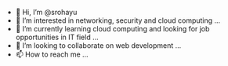 - 👋 Hi, I’m @srohayu
- 👀 I’m interested in networking, security and cloud computing ...
- 🌱 I’m currently learning cloud computing and looking for job opportunities in IT field ... 
- 💞️ I’m looking to collaborate on web development ...
- 📫 How to reach me ...

<!---
srohayu/srohayu is a ✨ special ✨ repository because its `README.md` (this file) appears on your GitHub profile.
You can click the Preview link to take a look at your changes.
--->
